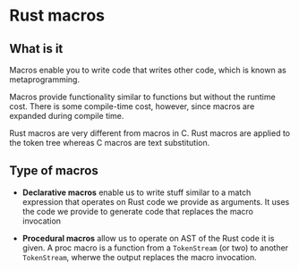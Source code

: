 # Rust macros

## What is it
Macros enable you to write code that writes other code, which is known as metaprogramming.

Macros provide functionality similar to functions but without the runtime cost. There is some compile-time cost, however, since macros are expanded during compile time.

Rust macros are very different from macros in C. Rust macros are applied to the token tree whereas C macros are text substitution.

## Type of macros

* **Declarative macros** enable us 
to write stuff similar to a match expression that operates on Rust code we provide as arguments. It uses the code we provide to generate code that replaces the macro invocation

* **Procedural macros** allow us to operate on AST of the Rust code it is given. A proc macro is a function from a `TokenStream` (or two) to another `TokenStream`, wherwe the output replaces the macro invocation.